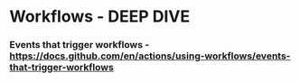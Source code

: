# Workflows - DEEP DIVE

### Events that trigger workflows - https://docs.github.com/en/actions/using-workflows/events-that-trigger-workflows